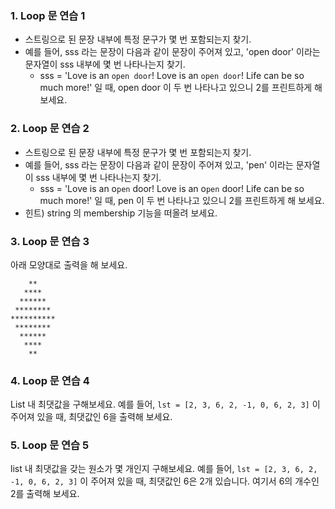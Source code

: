 ### 1. Loop 문 연습 1

- 스트링으로 된 문장 내부에 특정 문구가 몇 번 포함되는지 찾기.
- 예를 들어, sss 라는 문장이 다음과 같이 문장이 주어져 있고, 'open door' 이라는 문자열이 sss 내부에 몇 번 나타나는지 찾기.
  - sss = 'Love is an `open door`! Love is an `open door`! Life can be so much more!' 일 때, open door 이 두 번 나타나고 있으니 2를 프린트하게 해 보세요.



### 2. Loop 문 연습 2

- 스트링으로 된 문장 내부에 특정 문구가 몇 번 포함되는지 찾기.
- 예를 들어, sss 라는 문장이 다음과 같이 문장이 주어져 있고, 'pen' 이라는 문자열이 sss 내부에 몇 번 나타나는지 찾기.
  - sss = 'Love is an o`pen` door! Love is an o`pen` door! Life can be so much more!' 일 때, pen 이 두 번 나타나고 있으니 2를 프린트하게 해 보세요.
- 힌트) string 의 membership 기능을 떠올려 보세요.



### 3. Loop 문 연습 3

아래 모양대로 출력을 해 보세요.
```
    **
   ****
  ******
 ********
**********
 ********
  ******
   ****
    **
```



### 4. Loop 문 연습 4

List 내 최댓값을 구해보세요. 예를 들어, `lst = [2, 3, 6, 2, -1, 0, 6, 2, 3]` 이 주어져 있을 때, 최댓값인 6을 출력해 보세요.



### 5. Loop 문 연습 5

list 내 최댓값을 갖는 원소가 몇 개인지 구해보세요. 예를 들어, `lst = [2, 3, 6, 2, -1, 0, 6, 2, 3]` 이 주어져 있을 때, 최댓값인 6은 2개 있습니다. 여기서 6의 개수인 2를 출력해 보세요.


